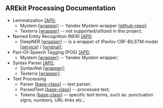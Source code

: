 ## AREkit Processing Documentation

* Lemmatization [[API]](lemmatization/base.py);
    - Mystem [[wrapper]](lemmatization/mystem.py) -- Yandex Mystem wrapper
        [[github-repo]](https://github.com/dmitry/yandex_mystem);
    - Texterra [[wrapper]](lemmatization/texterra_wrap.py) -- not supported/utilized in this project;
* Named Entity Recognition (NER) [[API]](ner/base.py):
    - DeepNER [[wrapper]](ner/deepner_wrap.py) -- is a wrapper of IPavlov CRF-BiLSTM model
        [[service]](https://github.com/nicolay-r/ner-flask-wrapper) /
        [[original]](https://github.com/deepmipt/ner);
* Part-Of-Speech Tagging (POS) [[API]](pos/base.py);
    - Mystem [[wrapper]](pos/mystem_wrap.py) -- Yandex Mystem wrapper;
* Syntax Parser [[API]](syntax/base.py);
    - SyntaxNet [[wrapper]](syntax/syntaxnet_wrap.py);
    - Texterra [[wrapper]](syntax/texterra_wrap.py);
* Text Processing
    - Parser [[base-class]](text/parser.py) -- text parser;
    - ParsedText [[base-class]](text/parsed.py) -- processed text;
    - Tokens [[base-class]](text/tokens.py) -- specific text terms, such as: punctuation signs, numbers, URL-links etc.;
